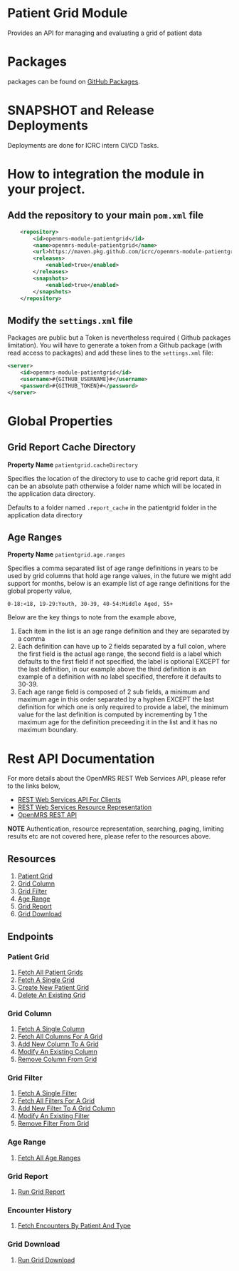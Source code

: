 # Patient Grid Module
Provides an API for managing and evaluating a grid of patient data

# Packages

packages can be found on [GitHub Packages](https://github.com/orgs/icrc/packages?repo_name=openmrs-module-patientgrid).

# SNAPSHOT and Release Deployments
Deployments are done for ICRC intern CI/CD Tasks.

# How to integration the module in your project.

## Add the repository to your main `pom.xml` file

```xml
    <repository>
        <id>openmrs-module-patientgrid</id>
        <name>openmrs-module-patientgrid</name>
        <url>https://maven.pkg.github.com/icrc/openmrs-module-patientgrid</url>
        <releases>
            <enabled>true</enabled>
        </releases>
        <snapshots>
            <enabled>true</enabled>
        </snapshots>
    </repository>
```
## Modify the `settings.xml` file
Packages are public but a Token is nevertheless required ( Github packages limitation).
You will have to generate a token from a Github package (with read access to packages) and add these lines to the `settings.xml` file:

```xml
<server>
    <id>openmrs-module-patientgrid</id>
    <username>#{GITHUB_USERNAME}#</username>
    <password>#{GITHUB_TOKEN}#</password>
</server>
```

# Global Properties
## Grid Report Cache Directory

**Property Name** `patientgrid.cacheDirectory`

Specifies the location of the directory to use to cache grid report data, it can be an absolute path otherwise a folder 
name which will be located in the application data directory.

Defaults to a folder named `.report_cache` in the patientgrid folder in the application data directory

## Age Ranges

**Property Name** `patientgrid.age.ranges`

Specifies a comma separated list of age range definitions in years to be used by grid columns that hold age range 
values, in the future we might add support for months, below is an example list of age range definitions for the global 
property value,

`0-18:<18, 19-29:Youth, 30-39, 40-54:Middle Aged, 55+`

Below are the key things to note from the example above,
1. Each item in the list is an age range definition and they are separated by a comma
2. Each definition can have up to 2 fields separated by a full colon, where the first field is the actual age range, the 
   second field is a label which defaults to the first field if not specified, the label is optional EXCEPT for the last
   definition, in our example above the third definition is an example of a definition with no label specified, 
   therefore it defaults to 30-39.
3. Each age range field is composed of 2 sub fields, a minimum and maximum age in this order separated by a hyphen 
   EXCEPT the last definition for which one is only required to provide a label, the minimum value for the last 
   definition is computed by incrementing by 1 the maximum age for the definition preceeding it in the list and it has 
   no maximum boundary.

# Rest API Documentation
For more details about the OpenMRS REST Web Services API, please refer to the links below,
- [REST Web Services API For Clients](https://wiki.openmrs.org/x/P4IaAQ)
- [REST Web Services Resource Representation](https://wiki.openmrs.org/x/P4IaAQ)
- [OpenMRS REST API](https://rest.openmrs.org/#openmrs-rest-api)

**NOTE** Authentication, resource representation, searching, paging, limiting results etc are not covered here, please
refer to the resources above.

## Resources
1. [Patient Grid](docs/rest/resources/README.md#patient-grid)
2. [Grid Column](docs/rest/resources/README.md#grid-column)
3. [Grid Filter](docs/rest/resources/README.md#grid-filter)
4. [Age Range](docs/rest/resources/README.md#age-range)
5. [Grid Report](docs/rest/resources/README.md#grid-report)
6. [Grid Download](docs/rest/resources/README.md#grid-download)

## Endpoints
### Patient Grid
1. [Fetch All Patient Grids](docs/rest/endpoints/README.md#fetch-all-patient-grids)
2. [Fetch A Single Grid](docs/rest/endpoints/README.md#fetch-a-single-grid)
3. [Create New Patient Grid](docs/rest/endpoints/README.md#create-new-patient-grid)
4. [Delete An Existing Grid](docs/rest/endpoints/README.md#delete-an-existing-grid)

### Grid Column
1. [Fetch A Single Column](docs/rest/endpoints/README.md#fetch-a-single-column)
2. [Fetch All Columns For A Grid](docs/rest/endpoints/README.md#fetch-all-columns-for-a-grid)
3. [Add New Column To A Grid](docs/rest/endpoints/README.md#add-new-column-to-a-grid)
4. [Modify An Existing Column](docs/rest/endpoints/README.md#modify-an-existing-column)
5. [Remove Column From Grid](docs/rest/endpoints/README.md#remove-column-from-grid)

### Grid Filter
1. [Fetch A Single Filter](docs/rest/endpoints/README.md#fetch-a-single-filter)
2. [Fetch All Filters For A Grid](docs/rest/endpoints/README.md#fetch-all-filters-for-a-grid)
3. [Add New Filter To A Grid Column](docs/rest/endpoints/README.md#add-new-filter-to-a-grid-column)
4. [Modify An Existing Filter](docs/rest/endpoints/README.md#modify-an-existing-filter)
5. [Remove Filter From Grid](docs/rest/endpoints/README.md#remove-filter-from-grid)

### Age Range
1. [Fetch All Age Ranges](docs/rest/endpoints/README.md#fetch-all-age-ranges)

### Grid Report
1. [Run Grid Report](docs/rest/endpoints/README.md#run-grid-report)

### Encounter History
1. [Fetch Encounters By Patient And Type](docs/rest/endpoints/README.md#fetch-encounters-by-patient-and-type)

### Grid Download
1. [Run Grid Download](docs/rest/endpoints/README.md#run-grid-download)

